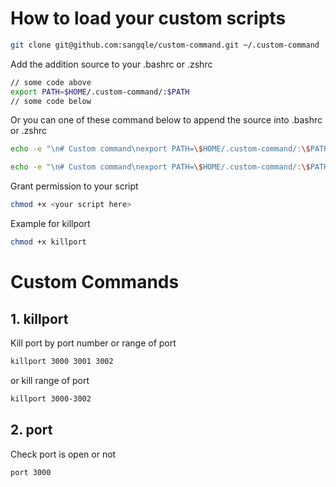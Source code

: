 # How to load your custom scripts

```bash
git clone git@github.com:sangqle/custom-command.git ~/.custom-command
```

Add the addition source to your .bashrc or .zshrc
``` bash
// some code above
export PATH=$HOME/.custom-command/:$PATH
// some code below
```
Or you can one of these command below to append the source into .bashrc or .zshrc
```bash
echo -e "\n# Custom command\nexport PATH=\$HOME/.custom-command/:\$PATH" >> ~/.bashrc
```
```bash
echo -e "\n# Custom command\nexport PATH=\$HOME/.custom-command/:\$PATH" >> ~/.zshrc
```


Grant permission to your script
```bash
chmod +x <your script here>
```
Example for killport
```bash
chmod +x killport
```

# Custom Commands
## 1. killport
Kill port by port number or range of port
```bash
killport 3000 3001 3002
```
or kill range of port
```bash 
killport 3000-3002
```

## 2. port
Check port is open or not
```bash
port 3000
```